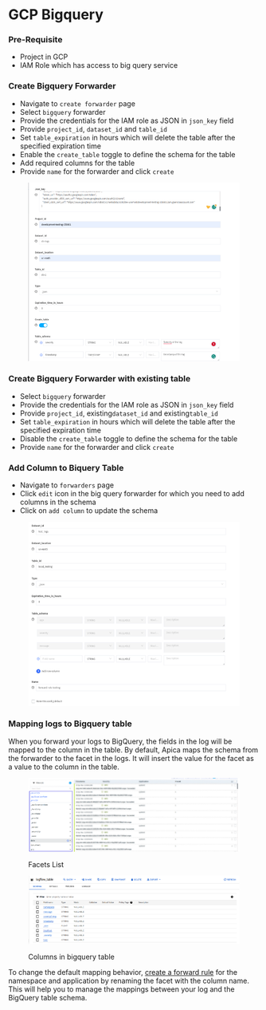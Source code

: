 # GCP Bigquery

### Pre-Requisite <a href="#pre-requisite" id="pre-requisite"></a>

* Project in GCP
* IAM Role which has access to big query service

### Create Bigquery Forwarder <a href="#create-bigquery-forwarder" id="create-bigquery-forwarder"></a>

* Navigate to `create forwarder` page
* Select `bigquery` forwarder
* Provide the credentials for the IAM role as JSON in `json_key` field
* Provide `project_id`, `dataset_id` and `table_id`
* Set `table_expiration` in hours which will delete the table after the specified expiration time
* Enable the `create_table` toggle to define the schema for the table
* Add required columns for the table
* Provide `name` for the forwarder and click `create`

<figure><img src="../../.gitbook/assets/image (508).png" alt=""><figcaption></figcaption></figure>

### Create Bigquery Forwarder with existing table <a href="#create-bigquery-forwarder-with-existing-table" id="create-bigquery-forwarder-with-existing-table"></a>

* Select `bigquery` forwarder
* Provide the credentials for the IAM role as JSON in `json_key` field
* Provide `project_id`, existing`dataset_id` and existing`table_id`
* Set `table_expiration` in hours which will delete the table after the specified expiration time
* Disable the `create_table` toggle to define the schema for the table
* Provide `name` for the forwarder and click `create`

### Add Column to Biquery Table <a href="#add-column-to-biquery-table" id="add-column-to-biquery-table"></a>

* Navigate to `forwarders` page
* Click `edit` icon in the big query forwarder for which you need to add columns in the schema
* Click on `add column` to update the schema

<figure><img src="../../.gitbook/assets/image (509).png" alt=""><figcaption></figcaption></figure>

### Mapping logs to Bigquery table <a href="#mapping-logs-to-bigquery-table" id="mapping-logs-to-bigquery-table"></a>

When you forward your logs to BigQuery, the fields in the log will be mapped to the column in the table. By default, Apica maps the schema from the forwarder to the facet in the logs. It will insert the value for the facet as a value to the column in the table.

<figure><img src="../../.gitbook/assets/image (510).png" alt=""><figcaption><p>Facets List</p></figcaption></figure>



<figure><img src="../../.gitbook/assets/image (511).png" alt=""><figcaption><p>Columns in bigquery table</p></figcaption></figure>

To change the default mapping behavior, [create a forward rule](../rules/forward/) for the namespace and application by renaming the facet with the column name. This will help you to manage the mappings between your log and the BigQuery table schema.
